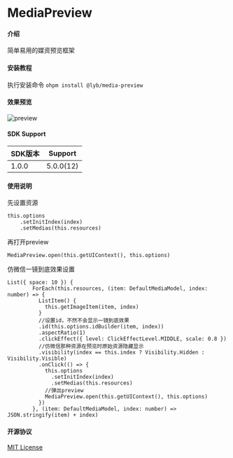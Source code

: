 # MediaPreview

#### 介绍

简单易用的媒资预览框架

#### 安装教程

执行安装命令
`ohpm install @lyb/media-preview`

#### 效果预览
![preview](resources/preview.gif)

#### SDK Support

| SDK版本  | Support   |
|--------|-----------|
| 1.0.0  | 5.0.0(12) |

#### 使用说明
先设置资源
```
this.options
    .setInitIndex(index)
    .setMedias(this.resources)
```

再打开preview
```
MediaPreview.open(this.getUIContext(), this.options)
```

仿微信一镜到底效果设置
```
List({ space: 10 }) {
        ForEach(this.resources, (item: DefaultMediaModel, index: number) => {
          ListItem() {
            this.getImageItem(item, index)
          }
          //设置id，不然不会显示一镜到底效果
          .id(this.options.idBuilder(item, index))
          .aspectRatio(1)
          .clickEffect({ level: ClickEffectLevel.MIDDLE, scale: 0.8 })
          //仿微信那种资源在预览时原始资源隐藏显示
          .visibility(index == this.index ? Visibility.Hidden : Visibility.Visible)
          .onClick(() => {
            this.options
              .setInitIndex(index)
              .setMedias(this.resources)
            //弹出preview
            MediaPreview.open(this.getUIContext(), this.options)
          })
        }, (item: DefaultMediaModel, index: number) => JSON.stringify(item) + index)
```

#### 开源协议

[MIT License](LICENSE)
